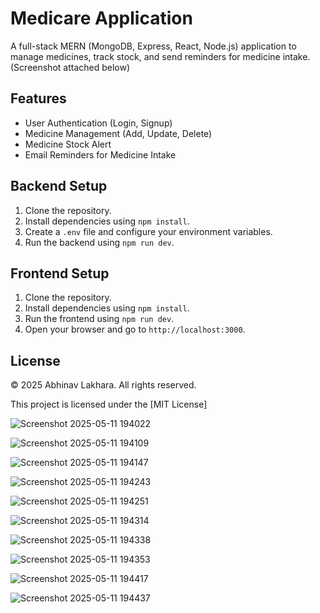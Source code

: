 # Medicare Application

A full-stack MERN (MongoDB, Express, React, Node.js) application to manage medicines, track stock, and send reminders for medicine intake.
(Screenshot attached below)
## Features

- User Authentication (Login, Signup)
- Medicine Management (Add, Update, Delete)
- Medicine Stock Alert
- Email Reminders for Medicine Intake

## Backend Setup

1. Clone the repository.
2. Install dependencies using `npm install`.
3. Create a `.env` file and configure your environment variables.
4. Run the backend using `npm run dev`.

## Frontend Setup

1. Clone the repository.
2. Install dependencies using `npm install`.
3. Run the frontend using `npm run dev`.
4. Open your browser and go to `http://localhost:3000`.

## License

© 2025 Abhinav Lakhara. All rights reserved.

This project is licensed under the [MIT License]


![Screenshot 2025-05-11 194022](https://github.com/user-attachments/assets/526ad60b-8a47-4c08-a7fd-1f249ae73064)

![Screenshot 2025-05-11 194109](https://github.com/user-attachments/assets/de53cfa4-ae36-4974-80b4-229418a93273)

![Screenshot 2025-05-11 194147](https://github.com/user-attachments/assets/cd73fd6b-d820-4cb1-ae3d-147da7ea42e4)

![Screenshot 2025-05-11 194243](https://github.com/user-attachments/assets/2fe34677-719b-496a-84bd-566c76f80eb8)

![Screenshot 2025-05-11 194251](https://github.com/user-attachments/assets/f0e15233-75b1-4248-b994-b7baefa8702b)

![Screenshot 2025-05-11 194314](https://github.com/user-attachments/assets/802c55ce-f6fb-4e93-bb10-7aa0f9378726)

![Screenshot 2025-05-11 194338](https://github.com/user-attachments/assets/7f500953-3512-44a7-86b8-4b4c90ff1350)

![Screenshot 2025-05-11 194353](https://github.com/user-attachments/assets/6adbe6cb-a52a-4adb-b802-5888c929807a)

![Screenshot 2025-05-11 194417](https://github.com/user-attachments/assets/2b2ee7db-a58c-4303-9a9d-e8a47e6fc83b)

![Screenshot 2025-05-11 194437](https://github.com/user-attachments/assets/45c84aaa-e2c9-4b6c-8a58-335c713837b6)

